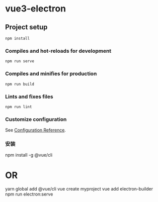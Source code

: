 # vue3-electron

## Project setup
```
npm install
```

### Compiles and hot-reloads for development
```
npm run serve
```

### Compiles and minifies for production
```
npm run build
```

### Lints and fixes files
```
npm run lint
```

### Customize configuration
See [Configuration Reference](https://cli.vuejs.org/config/).
### 安装
npm install -g @vue/cli
# OR
yarn global add @vue/cli
vue create myproject
vue add electron-builder
npm run electron:serve